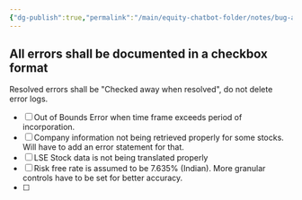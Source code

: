```yaml
---
{"dg-publish":true,"permalink":"/main/equity-chatbot-folder/notes/bug-and-errors/"}
---
```


## All errors shall be documented in a checkbox format 
Resolved errors shall be "Checked away when resolved", do not delete error logs. 


- [ ] Out of Bounds Error when time frame exceeds period of incorporation. 
- [ ] Company information not being retrieved properly for some stocks. Will have to add an error statement for that. 
- [ ] LSE Stock data is not being translated properly
- [ ] Risk free rate is assumed to be 7.635% (Indian). More granular controls have to be set for better accuracy. 
- [ ] 
